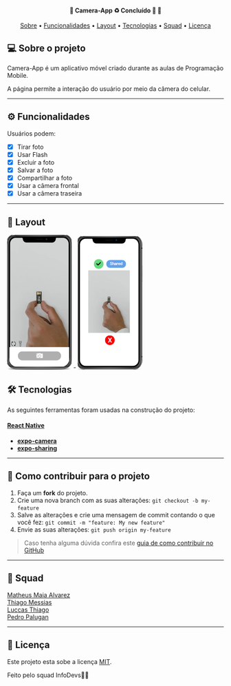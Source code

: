 <h4 align="center"> 
	🚧  Camera-App ♻️ Concluído 🚀 🚧
</h4>

<p align="center">
 <a href="#-sobre-o-projeto">Sobre</a> •
 <a href="#-funcionalidades">Funcionalidades</a> •
 <a href="#-layout">Layout</a> • 
 <a href="#-tecnologias">Tecnologias</a> •  
 <a href="#-squad">Squad</a> • 
 <a href="#user-content--licença">Licença</a>
</p>

## 💻 Sobre o projeto

Camera-App é um aplicativo móvel criado durante as aulas de Programação Mobile.

A página permite a interação do usuário por meio da câmera do celular.

---

## ⚙️ Funcionalidades

Usuários podem: 
- [x] Tirar foto
- [x] Usar Flash 
- [x] Excluir a foto
- [x] Salvar a foto
- [x] Compartilhar a foto
- [x] Usar a câmera frontal
- [x] Usar a câmera traseira
---

## 🎨 Layout

![1](https://github.com/MatheusAlvarez/Camera-App/blob/main/_assets/001.png) - ![2](https://github.com/MatheusAlvarez/Camera-App/blob/main/_assets/002.png)

## 🛠 Tecnologias

As seguintes ferramentas foram usadas na construção do projeto:

#### [React Native](https://reactnative.dev)

-   **[expo-camera](https://reactnative.dev)**
-   **[expo-sharing](https://docs.expo.dev/versions/latest/sdk/sharing/)**

---

## 💪 Como contribuir para o projeto

1. Faça um **fork** do projeto.
2. Crie uma nova branch com as suas alterações: `git checkout -b my-feature`
3. Salve as alterações e crie uma mensagem de commit contando o que você fez: `git commit -m "feature: My new feature"`
4. Envie as suas alterações: `git push origin my-feature`
> Caso tenha alguma dúvida confira este [guia de como contribuir no GitHub](./CONTRIBUTING.md)
---

## 🦸 Squad

<a href="https://br.linkedin.com/in/matheus-maia-alvarez-">
Matheus Maia Alvarez</a>
 <br />

 <a href="https://github.com/Thmsantos">
Thiago Messias</a>
 <br />

 <a href="https://github.com/LuccasThiago">
Luccas Thiago</a>
 <br />

 <a href="https://github.com/pedropalugan">
Pedro Palugan</a>
 <br />

---

## 📝 Licença

Este projeto esta sobe a licença [MIT](./LICENSE).

Feito pelo squad InfoDevs👋🏽
